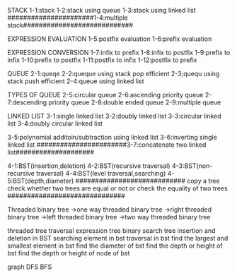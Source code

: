 STACK
1-1:stack
1-2:stack using queue
1-3:stack using linked list
######################1-4:multiple stack############################

EXPRESSION EVALUATION
1-5:postfix evaluation
1-6:prefix evaluation


EXPRESSION CONVERSION
1-7:infix to prefix
1-8:infix to postfix
1-9:prefix to infix
1-10:prefix to postfix
1-11:postfix to infix
1-12:postfix to prefix


QUEUE
2-1:queqe
2-2:queque using stack pop efficient
2-3;quequ using stack push efficient
2-4:queue using linked list

TYPES OF QUEUE
2-5:circular queue
2-6:ascending priority queue
2-7:descending priority queue
2-8:double ended queue 
2-9:multiple queue

LINKED LIST
3-1:single linked list
3-2:doubly linked list
3-3:circular linked list
3-4:doubly circular linked list

3-5:polynomial additoin/subtraction using linked list
3-6:inverting single linked list
#######################3-7:concatenate two linked list####################

4-1:BST(insertion,deletion)
4-2:BST(recursive traversal)
4-3:BST(non-recursive traversal)
4-4:BST(level traversal,searching)
4-5:BST(depth,diameter)
############################
copy a tree
check whether two trees are equal or not or check the equality of two trees
##############################

Threaded binary tree
->one way threaded binary tree
    ->right threaded binary tree
    ->left threaded binary tree
->two way threaded binary tree

threaded tree traversal
expression tree
binary search tree
insertion and deletion in BST
searching element in bst
traversal in bst
find the largest and smallest element in bst
find the diameter of bst
find the depth or height of bst
find the depth or height of node of bst

graph
DFS
BFS